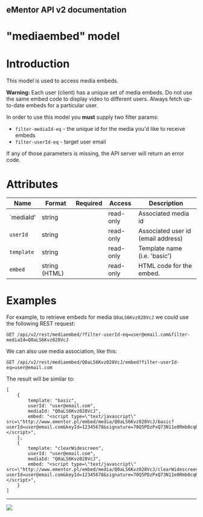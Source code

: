 eMentor API v2 documentation
--------------------------------

# "mediaembed" model #

Introduction
==============

This model is used to access media embeds.

**Warning:** Each user (client) has a unique set of media embeds. Do not use the same embed code to display video to
different users. Always fetch up-to-date embeds for a particular user.

In order to use this model you **must** supply two filter params:

 * `filter-mediaId-eq` - the unique id for the media you'd like to receive embeds
 * `filter-userId-eq` - target user email

If any of those parameters is missing, the API server will return an error code.


Attributes
==============

  **Name**         | **Format**    | **Required** | **Access** | **Description**
------------------ | ------------- | ------------ | ---------- | --------------------
  `mediaId'        | string        |              | read-only  | Associated media id
  `userId`         | string        |              | read-only  | Associated user id (email address)
  `template`       | string        |              | read-only  | Template name (i.e. 'basic')
  `embed`          | string (HTML) |              | read-only  | HTML code for the embed.



Examples
==============

For example, to retrieve embeds for media `Q0aLS6Kvz028VcJ` we could use the following REST request:

    GET /api/v2/rest/mediaembed/?filter-userId-eq=user@email.com&filter-mediaId=Q0aLS6Kvz028VcJ

We can also use media association, like this:

    GET /api/v2/rest/mediaembed/Q0aLS6Kvz028VcJ/embed?filter-userId-eq=user@email.com

The result will be similar to:

    [
        {
            template: "basic",
            userId: "user@email.com",
            mediaId: "Q0aLS6Kvz028VcJ",
            embed: "<script type=\"text/javascript\" src=\"http://www.ementor.pl/embed/media/Q0aLS6Kvz028VcJ/basic?userId=user@email.com&keyId=12345678&signature=70Q5PDzPxQ73N11e0Rmb0cqRHzJmdUwd"></script>",
        },
        {
            template: "clearWidescreen",
            userId: "user@email.com",
            mediaId: "Q0aLS6Kvz028VcJ",
            embed: "<script type=\"text/javascript\" src=\"http://www.ementor.pl/embed/media/Q0aLS6Kvz028VcJ/clearWidescreen?userId=user@email.com&keyId=12345678&signature=70Q5PDzPxQ73N11e0Rmb0cqRHzJmdUwd"></script>",
        }
    ]

----
![](http://www.ementor.pl/img/logo-white.png)
